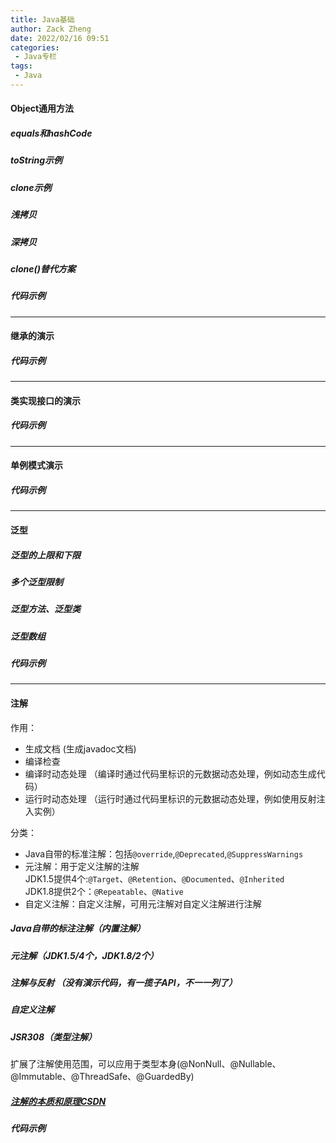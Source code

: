 ```yaml
---
title: Java基础
author: Zack Zheng
date: 2022/02/16 09:51
categories:
 - Java专栏
tags:
 - Java
---
```


#### Object通用方法
##### equals和hashCode
##### toString示例
##### clone示例
##### 浅拷贝
##### 深拷贝
##### clone()替代方案
##### 代码示例

<Suspense>
  <my-codes repo="o-bricks" path="src/example/ObjectCommonMethod.java" lang="java" lazy/>
</Suspense>

--------------------------------------

#### 继承的演示
##### 代码示例

<Suspense>
  <my-codes repo="o-bricks" path="src/example/extend_example.java" lang="java" lazy/>
</Suspense>


--------------------------------------

#### 类实现接口的演示
##### 代码示例

<Suspense>
  <my-codes repo="o-bricks" path="src/example/InterfaceImplementExample.java" lang="java" lazy/>
</Suspense>

--------------------------------------

#### 单例模式演示
##### 代码示例

<Suspense>
  <my-codes repo="o-bricks" path="src/example/singleCase.java" lang="java" lazy/>
</Suspense>

--------------------------------------

#### 泛型
##### 泛型的上限和下限
##### 多个泛型限制
##### 泛型方法、泛型类
##### 泛型数组

##### 代码示例

<Suspense>
  <my-codes repo="o-bricks" path="src/example/generics/GenericsRange.java" lang="java" lazy/>
</Suspense>

<Suspense>
  <my-codes repo="o-bricks" path="src/example/generics/GenericsDemo.java" lang="java" lazy/>
</Suspense>

<Suspense>
  <my-codes repo="o-bricks" path="src/example/generics/GenericsArray.java" lang="java" lazy/>
</Suspense>

--------------------------------------

#### 注解

作用：      
+ 生成文档 (生成javadoc文档)        
+ 编译检查          
+ 编译时动态处理 （编译时通过代码里标识的元数据动态处理，例如动态生成代码）         
+ 运行时动态处理 （运行时通过代码里标识的元数据动态处理，例如使用反射注入实例）          

分类：    
+ Java自带的标准注解：包括`@override`,`@Deprecated`,`@SuppressWarnings`     
+ 元注解：用于定义注解的注解    
JDK1.5提供4个:`@Target`、`@Retention`、`@Documented`、`@Inherited`      
JDK1.8提供2个：`@Repeatable`、`@Native`   
+ 自定义注解：自定义注解，可用元注解对自定义注解进行注解      

##### Java自带的标注注解（内置注解）
##### 元注解（JDK1.5/4个，JDK1.8/2个）
##### 注解与反射 （没有演示代码，有一揽子API，不一一列了）
##### 自定义注解
##### JSR308（类型注解）
扩展了注解使用范围，可以应用于类型本身(@NonNull、@Nullable、@Immutable、@ThreadSafe、@GuardedBy)
##### [注解的本质和原理CSDN](https://blog.csdn.net/qq_20009015/article/details/106038023)


##### 代码示例

<Suspense>
  <my-codes repo="o-bricks" path="src/example/annotations/demo.java" lang="java" lazy/>
</Suspense>

<Suspense>
  <my-codes repo="o-bricks" path="src/example/annotations/metaAnnotation.java" lang="java" lazy/>
</Suspense>

<Suspense>
  <my-codes repo="o-bricks" path="src/example/annotations/userDefined.java" lang="java" lazy/>
</Suspense>
